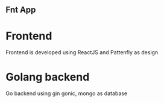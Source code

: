 ## Fnt App

# Frontend 

Frontend is developed using ReactJS and Pattenfly as design

# Golang backend

Go backend using gin gonic, mongo as database